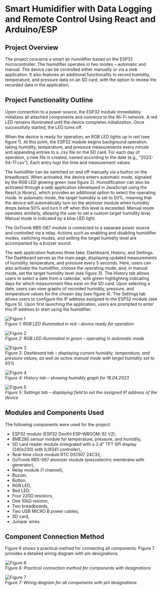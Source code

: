 # Smart Humidifier with Data Logging and Remote Control Using React and Arduino/ESP

## Project Overview

The project concerns a smart air humidifier based on the ESP32 microcontroller. The humidifier operates in two modes – automatic and manual. The device can be controlled either manually or via a web application. It also features an additional functionality to record humidity, temperature, and pressure data on an SD card, with the option to review the recorded data in the application.

## Project Functionality Outline

Upon connection to a power source, the ESP32 module immediately initializes all attached components and connects to the Wi-Fi network. A red LED remains illuminated until the device completes initialization. Once successfully started, the LED turns off.

When the device is ready for operation, an RGB LED lights up in red (see figure 1). At this point, the ESP32 module begins background operation, taking humidity, temperature, and pressure measurements every minute and appending entries to a .csv file on the SD card. For each day of operation, a new file is created, named according to the date (e.g., “2023-04-17.csv”). Each entry logs the time and measurement values.

The humidifier can be switched on and off manually via a button on the breadboard. When activated, the device enters automatic mode, signaled by the RGB LED glowing green (see figure 2). Humidification can also be activated through a web application (developed in JavaScript using the React.js library), which provides an additional option to select the operating mode. In automatic mode, the target humidity is set to 50%, meaning that the device will automatically turn on the atomizer module when humidity drops below 50% and turn it off when this level is exceeded. Manual mode operates similarly, allowing the user to set a custom target humidity level. Manual mode is indicated by a blue LED light.

The GoTronik RBS-067 module is connected to a separate power source and controlled via a relay. Actions such as enabling and disabling humidifier modes, switching modes, and setting the target humidity level are accompanied by a buzzer sound.

The web application features three tabs: Dashboard, History, and Settings. The Dashboard serves as the main page, displaying updated measurements of humidity, temperature, and pressure every 5 seconds. Here, users can also activate the humidifier, choose the operating mode, and, in manual mode, set the target humidity level (see figure 3). The History tab allows users to select a date from a calendar, with green highlighting indicating days for which measurement files exist on the SD card. Upon selecting a date, users can view graphs of recorded humidity, pressure, and temperature values for the chosen day (see figure 4). The Settings tab allows users to configure the IP address assigned to the ESP32 module (see figure 5). Upon first launching the application, users are prompted to enter this IP address to start using the humidifier.

![Figure 1](Images/1.png)  
   *Figure 1: RGB LED illuminated in red – device ready for operation*

![Figure 2](Images/2.png)  
   *Figure 2: RGB LED illuminated in green – operating in automatic mode*

![Figure 3](Images/3.png)  
   *Figure 3: Dashboard tab – displaying current humidity, temperature, and pressure values, as well as active manual mode with target humidity set to 65%*

![Figure 4](Images/4.png)  
   *Figure 4: History tab – showing humidity graph for 18.04.2023*

![Figure 5](Images/5.png)  
   *Figure 5: Settings tab – displaying field to set the assigned IP address of the device*

## Modules and Components Used		

The following components were used for the project:
- ESP32 module (ESP32 DevKit ESP-WROOM-32 V2),
- BME280 sensor module for temperature, pressure, and humidity,
- SD card reader module (integrated with a 2.4” TFT SPI display (240x230) with ILI9341 controller),
- Real-time clock module RTC DS1307 24C32,
- GoTronik RBS-067 atomizer module (piezoelectric membrane with generator),
- Relay module (1 channel),
- Buzzer,
- Button,
- RGB LED,
- Red LED,
- Four 220Ω resistors,
- One 10kΩ resistor,
- Two breadboards,
- Two USB MICRO B power cables,
- SD card,
- Jumper wires.

## Component Connection Method
Figure 6 shows a practical method for connecting all components. Figure 7 provides a detailed wiring diagram with pin designations.

![Figure 6](Images/6.png)  
   *Figure 6: Practical connection method for components with designations*

![Figure 7](Images/7.png)  
   *Figure 7: Wiring diagram for all components with pin designations*